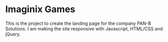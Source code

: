 # Imaginix Games 

This is the project to create the landing page for the company PAN-B Solutions.  I am making the site responsive with Javascript, HTML/CSS and jQuery.
